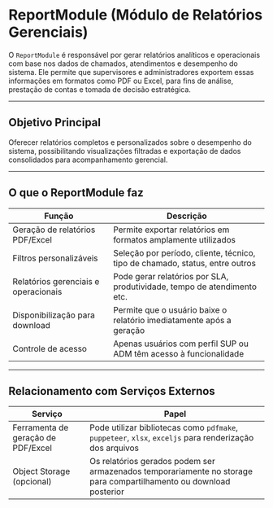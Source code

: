 # ReportModule (Módulo de Relatórios Gerenciais)

O `ReportModule` é responsável por gerar relatórios analíticos e operacionais com base nos dados de chamados, atendimentos e desempenho do sistema. Ele permite que supervisores e administradores exportem essas informações em formatos como PDF ou Excel, para fins de análise, prestação de contas e tomada de decisão estratégica.

---

## Objetivo Principal

Oferecer relatórios completos e personalizados sobre o desempenho do sistema, possibilitando visualizações filtradas e exportação de dados consolidados para acompanhamento gerencial.

---

## O que o ReportModule faz

| Função                             | Descrição                                                                   |
|-----------------------------------|----------------------------------------------------------------------------|
| Geração de relatórios PDF/Excel   | Permite exportar relatórios em formatos amplamente utilizados               |
| Filtros personalizáveis            | Seleção por período, cliente, técnico, tipo de chamado, status, entre outros |
| Relatórios gerenciais e operacionais | Pode gerar relatórios por SLA, produtividade, tempo de atendimento etc.    |
| Disponibilização para download     | Permite que o usuário baixe o relatório imediatamente após a geração        |
| Controle de acesso                 | Apenas usuários com perfil SUP ou ADM têm acesso à funcionalidade          |

---

## Relacionamento com Serviços Externos

| Serviço               | Papel                                                                    |
|-----------------------|--------------------------------------------------------------------------|
| Ferramenta de geração de PDF/Excel | Pode utilizar bibliotecas como `pdfmake`, `puppeteer`, `xlsx`, `exceljs` para renderização dos arquivos |
| Object Storage (opcional)         | Os relatórios gerados podem ser armazenados temporariamente no storage para compartilhamento ou download posterior |
